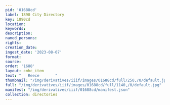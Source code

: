 ```yaml
---
pid: '01688cd'
label: 1890 City Directory
key: 1890cd
location: 
keywords: 
description: 
named_persons: 
rights: 
creation_date: 
ingest_date: '2023-08-07'
format: 
source: 
order: '1688'
layout: cmhc_item
text: "   Reece       "
thumbnail: "/img/derivatives/iiif/images/01688cd/full/250,/0/default.jpg"
full: "/img/derivatives/iiif/images/01688cd/full/1140,/0/default.jpg"
manifest: "/img/derivatives/iiif/01688cd/manifest.json"
collection: directories
---
```


